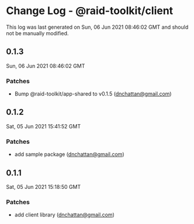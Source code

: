 # Change Log - @raid-toolkit/client

This log was last generated on Sun, 06 Jun 2021 08:46:02 GMT and should not be manually modified.

<!-- Start content -->

## 0.1.3

Sun, 06 Jun 2021 08:46:02 GMT

### Patches

- Bump @raid-toolkit/app-shared to v0.1.5 (dnchattan@gmail.com)

## 0.1.2

Sat, 05 Jun 2021 15:41:52 GMT

### Patches

- add sample package (dnchattan@gmail.com)

## 0.1.1

Sat, 05 Jun 2021 15:18:50 GMT

### Patches

- add client library (dnchattan@gmail.com)
